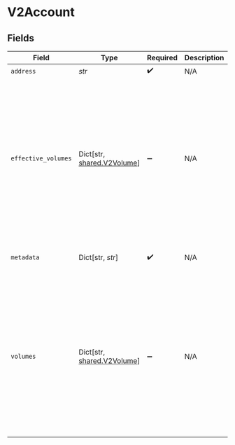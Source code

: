 # V2Account


## Fields

| Field                                                                                                          | Type                                                                                                           | Required                                                                                                       | Description                                                                                                    | Example                                                                                                        |
| -------------------------------------------------------------------------------------------------------------- | -------------------------------------------------------------------------------------------------------------- | -------------------------------------------------------------------------------------------------------------- | -------------------------------------------------------------------------------------------------------------- | -------------------------------------------------------------------------------------------------------------- |
| `address`                                                                                                      | *str*                                                                                                          | :heavy_check_mark:                                                                                             | N/A                                                                                                            | users:001                                                                                                      |
| `effective_volumes`                                                                                            | Dict[str, [shared.V2Volume](../../models/shared/v2volume.md)]                                                  | :heavy_minus_sign:                                                                                             | N/A                                                                                                            | {<br/>"USD": {<br/>"input": 100,<br/>"output": 10,<br/>"balance": 90<br/>},<br/>"EUR": {<br/>"input": 100,<br/>"output": 10,<br/>"balance": 90<br/>}<br/>} |
| `metadata`                                                                                                     | Dict[str, *str*]                                                                                               | :heavy_check_mark:                                                                                             | N/A                                                                                                            | {<br/>"admin": "true"<br/>}                                                                                    |
| `volumes`                                                                                                      | Dict[str, [shared.V2Volume](../../models/shared/v2volume.md)]                                                  | :heavy_minus_sign:                                                                                             | N/A                                                                                                            | {<br/>"USD": {<br/>"input": 100,<br/>"output": 10,<br/>"balance": 90<br/>},<br/>"EUR": {<br/>"input": 100,<br/>"output": 10,<br/>"balance": 90<br/>}<br/>} |